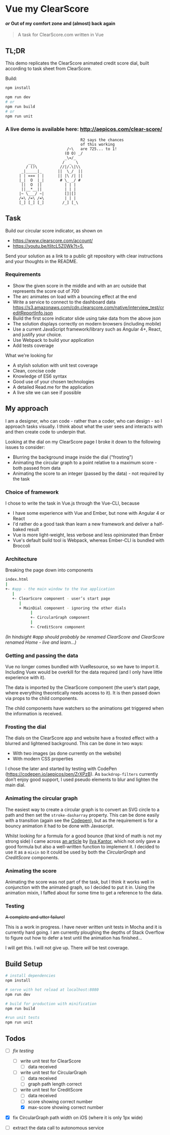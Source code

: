 # Vue my ClearScore
#### _or_ Out of my comfort zone and (almost) back again

> A task for ClearScore.com written in Vue

## TL;DR

This demo replicates the ClearScore animated credit score dial, built according to task sheet from ClearScore.

Build:
``` bash
npm install

npm run dev
# or
npm run build
# or
npm run unit
```

### A live demo is available here: <http://aepicos.com/clear-score/>

```
                                 R2 says the chances
                                 of this working
                           /~\   are 725... to 1!
                          (O O) _/
                          _\=/_
          ___            /  _  \
         / ()\          //|/.\|\\
       _|_____|_       ||  \_/  ||
      | | === | |      || |\ /| ||
      |_|  O  |_|       # \_ _/ #
       ||  O  ||          | | |
       ||__*__||          | | |
      |~ \___/ ~|         []|[]
      /=\ /=\ /=\         | | |
      [_] [_] [_]        /_] [_\
```

## Task

Build our circular score indicator, as shown on
- <https://www.clearscore.com/account/>
- <https://youtu.be/tIjtcL5Z0Wk?t=5.>

Send your solution as a link to a public git repository with clear instructions and your thoughts in the README.

### Requirements
- Show the given score in the middle and with an arc outside that represents the score out of 700
- The arc animates on load with a bouncing effect at the end
- Write a service to connect to the dashboard data https://s3.amazonaws.com/cdn.clearscore.com/native/interview_test/creditReportInfo.json
- Build the first score indicator slide using take data from the above json
- The solution displays correctly on modern browsers (including mobile)
- Use a current JavaScript framework/library such as Angular 4+, React, and justify your choice.
- Use Webpack to build your application
- Add tests coverage

What we're looking for
- A stylish solution with unit test coverage
- Clean, concise code
- Knowledge of ES6 syntax
- Good use of your chosen technologies
- A detailed Read.me for the application
- A live site we can see if possible

## My approach

I am a designer, who can code - rather than a coder, who can design - so I approach tasks visually. I think about what the user sees and interacts with and then create code to underpin that.

Looking at the dial on my ClearScore page I broke it down to the following issues to consider:

- Blurring the background image inside the dial ("frosting")
- Animating the circular graph to a point relative to a maximum score - both passed from data
- Animating the score to an integer (passed by the data) - not required by the task

### Choice of framework

I chose to write the task in Vue.js through the Vue-CLI, because
- I have some experience with Vue and Ember, but none with Angular 4 or React
- I'd rather do a good task than learn a new framework and deliver a half-baked result
- Vue is more light-weight, less verbose and less opinionated than Ember
- Vue's default build tool is Webpack, whereas Ember-CLI is bundled with Broccoli

### Architecture

Breaking the page down into components

``` bash
index.html
|
+- #app - the main window to the Vue application
   |
   +- ClearScore component - user’s start page
      |
      + MainDial component - ignoring the other dials
           |
           +- CircularGraph component
           |
           +- CreditScore component
```

_(In hindsight #app should probably be renamed ClearScore and ClearScore renamed Home - live and learn...)_

### Getting and passing the data

Vue no longer comes bundled with VueResource, so we have to import it. Including Vuex would be overkill for the data required (and I only have little experience with it).

The data is imported by the ClearScore component (the user’s start page, where everything theoretically needs access to it). It is then passed down via props to the child components.

The child components have watchers so the animations get triggered when the information is received.

### Frosting the dial

The dials on the ClearScore app and website have a frosted effect with a blurred and lightened background. This can be done in two ways:
- With two images (as done currently on the website)
- With modern CSS properties

I chose the later and started by testing with CodePen (<https://codepen.io/aepicos/pen/ZrXPzB>). As `backdrop-filters` currently don’t enjoy good support, I used pseudo elements to blur and lighten the main dial.

### Animating the circular graph

The easiest way to create a circular graph is to convert an SVG circle to a path and then set the `stroke-dasharray` property. This can be done easily with a transition (again see the [Codepen](https://codepen.io/aepicos/pen/ZrXPzB)), but as the requirement is for a bouncy animation it had to be done with Javascript.

Whilst looking for a formula for a good bounce (that kind of math is not my strong side) I came across [an article](https://javascript.info/js-animation) by [Ilya Kantor](https://github.com/iliakan), which not only gave a good formula but also a well-written function to implement it. I decided to use it as a `mixin` so it could be used by both the _CircularGraph_ and _CreditScore_ components.

### Animating the score

Animating the score was not part of the task, but I think it works well in conjunction with the animated graph, so I decided to put it in. Using the animation mixin, I faffed about for some time to get a reference to the data.

### Testing

~~A complete and utter failure!~~

This is a work in progress. I have never written unit tests in Mocha and it is currently hard going. I am currently ploughing the depths of Stack Overflow to figure out how to defer a test until the animation has finished...

I will get this. I will not give up. There _will_ be test coverage.

## Build Setup

``` bash
# install dependencies
npm install

# serve with hot reload at localhost:8080
npm run dev

# build for production with minification
npm run build

#run unit tests
npm run unit
```

## Todos

- [ ] *fix testing*
  - [ ] write unit test for ClearScore
    - [ ] data received
  - [ ] write unit test for CircularGraph
    - [ ] data received
    - [ ] graph path length correct
  - [ ] write unit test for CreditScore
    - [ ] data received
    - [ ] score showing correct number
    - [x] max-score showing correct number

- [x] fix CircularGraph path width on iOS (where it is only 1px wide)

- [ ] extract the data call to autonomous service
